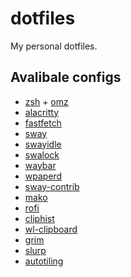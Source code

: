 # dotfiles

My personal dotfiles.

## Avalibale configs

- [zsh](https://github.com/zsh-users/zsh) + [omz](https://github.com/ohmyzsh/ohmyzsh)
- [alacritty](https://github.com/alacritty/alacritty)
- [fastfetch](https://github.com/fastfetch-cli/fastfetch)
- [sway](https://github.com/swaywm/sway)
- [swayidle](https://github.com/swaywm/swayidle)
- [swalock](https://github.com/swaywm/swaylock)
- [waybar](https://github.com/Alexays/Waybar)
- [wpaperd](https://github.com/danyspin97/wpaperd)
- [sway-contrib](https://github.com/OctopusET/sway-contrib)
- [mako](https://github.com/emersion/mako)
- [rofi](https://github.com/davatorium/rofi)
- [cliphist](https://github.com/sentriz/cliphist)
- [wl-clipboard](https://github.com/bugaevc/wl-clipboard)
- [grim](https://git.sr.ht/~emersion/grim)
- [slurp](https://github.com/emersion/slurp)
- [autotiling](https://github.com/nwg-piotr/autotiling)
